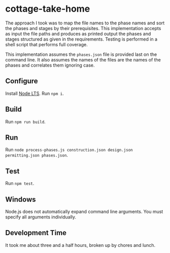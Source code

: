 # cottage-take-home

The approach I took was to map the file names to the phase names and sort the phases and stages by their prerequisites.  This
implementation accepts as input the file paths and produces as printed output the phases and stages structured as given in the
requirements.  Testing is performed in a shell script that performs full coverage.

This implementation assumes the `phases.json` file is provided last on the command line.  It also assumes the names of the files
are the names of the phases and correlates them ignoring case.

## Configure

Install [Node LTS](https://nodejs.org).
Run `npm i`.

## Build

Run `npm run build`.

## Run

Run `node process-phases.js construction.json design.json permitting.json phases.json`.

## Test

Run `npm test`.

## Windows

Node.js does not automatically expand command line arguments.  You must specify all arguments individually.

## Development Time

It took me about three and a half hours, broken up by chores and lunch.
